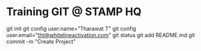 Training GIT @ STAMP HQ
===
git init
git config user.name="Tharawat T"
git config user.email="tht@whitelineactivation.com"
git status
git add README.md
git commit -m "Create Project"
